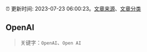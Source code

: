 :alarm_clock: 更新时间: 2023-07-23 06:00:23。[文章来源](/README.md)、[文章分类](/TAGS.md)

## OpenAI


> 关键字：`OpenAI`、`Open AI`



